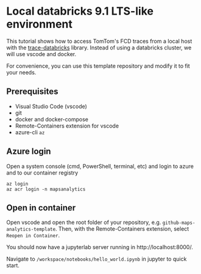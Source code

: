 # Local databricks 9.1 LTS-like environment

This tutorial shows how to access TomTom's FCD traces from a local host with the [trace-databricks](https://confluence.tomtomgroup.com/display/FCD/Accessing+FCD+Archive+from+Databricks) library. Instead of using a databricks cluster, we will use vscode and docker.

For convenience, you can use this template repository and modify it to fit your needs.

## Prerequisites

+ Visual Studio Code (vscode)
+ git
+ docker and docker-compose
+ Remote-Containers extension for vscode
+ azure-cli `az`

## Azure login

Open a system console (cmd, PowerShell, terminal, etc) and login to azure and to our container registry

```
az login
az acr login -n mapsanalytics
```
## Open in container

Open vscode and open the root folder of your repository, e.g. `github-maps-analytics-template`. Then, with the Remote-Containers extension, select `Reopen in Container`.

You should now have a jupyterlab server running in http://localhost:8000/.

Navigate to `/workspace/notebooks/hello_world.ipynb` in jupyter to quick start.




